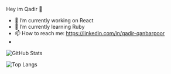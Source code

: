 Hey im Qadir 👋

- 🔭 I’m currently working on React
- 🌱 I’m currently learning Ruby
- 📫 How to reach me: https://linkedin.com/in/qadir-qanbarpoor
- 
![GitHub Stats](https://github-readme-stats.vercel.app/api?username=qadir-dev&show_icons=true&theme=radical)

![Top Langs](https://github-readme-stats.vercel.app/api/top-langs/?username=qadir-dev&layout=compact&theme=dark)

